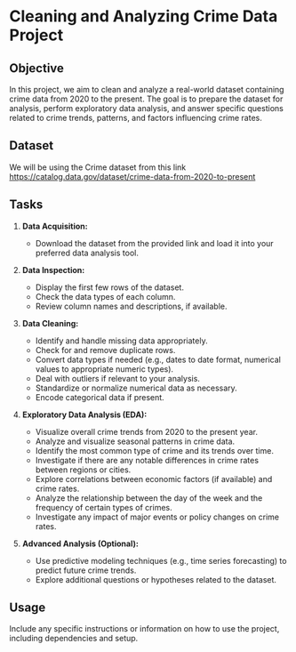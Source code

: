 # Cleaning and Analyzing Crime Data Project

## Objective
In this project, we aim to clean and analyze a real-world dataset containing crime data from 2020 to the present. The goal is to prepare the dataset for analysis, perform exploratory data analysis, and answer specific questions related to crime trends, patterns, and factors influencing crime rates.

## Dataset
We will be using the Crime dataset from this link https://catalog.data.gov/dataset/crime-data-from-2020-to-present

## Tasks
1. **Data Acquisition:**
   - Download the dataset from the provided link and load it into your preferred data analysis tool.

2. **Data Inspection:**
   - Display the first few rows of the dataset.
   - Check the data types of each column.
   - Review column names and descriptions, if available.

3. **Data Cleaning:**
   - Identify and handle missing data appropriately.
   - Check for and remove duplicate rows.
   - Convert data types if needed (e.g., dates to date format, numerical values to appropriate numeric types).
   - Deal with outliers if relevant to your analysis.
   - Standardize or normalize numerical data as necessary.
   - Encode categorical data if present.

4. **Exploratory Data Analysis (EDA):**
   - Visualize overall crime trends from 2020 to the present year.
   - Analyze and visualize seasonal patterns in crime data.
   - Identify the most common type of crime and its trends over time.
   - Investigate if there are any notable differences in crime rates between regions or cities.
   - Explore correlations between economic factors (if available) and crime rates.
   - Analyze the relationship between the day of the week and the frequency of certain types of crimes.
   - Investigate any impact of major events or policy changes on crime rates.

5. **Advanced Analysis (Optional):**
   - Use predictive modeling techniques (e.g., time series forecasting) to predict future crime trends.
   - Explore additional questions or hypotheses related to the dataset.

## Usage
Include any specific instructions or information on how to use the project, including dependencies and setup.
